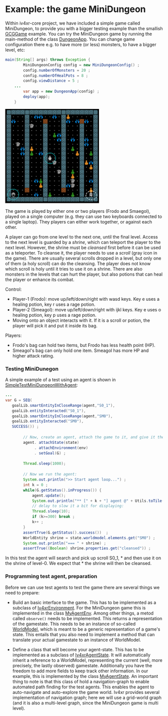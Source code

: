 # Example: the game MiniDungeon

Within iv4xr-core project, we have included a simple game called MiniDungeon, to provide you with a bigger testing example than the smallish [GCGGame](./testagent_tutorial_1.md) example. You can try the MiniDungeon game by running
the main-method of the class [DungeonApp](../../src/main/java/nl/uu/cs/aplib/exampleUsages/miniDungeon/DungeonApp.java). You can change game configuration there e.g. to have more (or less) monsters, to have a bigger level, etc:

```Java
main(String[] args) throws Exception {		
		MiniDungeonConfig config = new MiniDungeonConfig() ;
		config.numberOfMonsters = 20 ;
		config.numberOfHealPots = 8 ;		
		config.viewDistance = 5 ;
    ...
		var app = new DungeonApp(config) ;
		deploy(app);
	}
```

![MiniDungeon](./minidungeonShot2.png)

The game is played by either one or two players (Frodo and Smaegol), played on a single computer (e.g. they can use two keyboards connected to a single laptop). They players can either work together, or against each other.

A player can go from one level to the next one, until the final level. Access to the next level is guarded by a _shrine_, which can teleport the player to the next level. However, the shrine must be _cleansed_ first before it can be used as a teleporter. To cleanse it, the player needs to use a _scroll_ (gray icon in the game). There are usually several scrolls dropped in a level, but only one of them (a holy scroll) can do the cleansing. The player does not know which scroll is holy until it tries to use it on a shrine. There are also monsters in the levels that can hurt the player, but also potions that can heal the player or enhance its combat.

Control:

* Player-1 (Frodo): move up/left/down/right with wasd keys. Key e uses a healing potion, key r uses a rage potion.
* Player-2 (Smeagol): move up/left/down/right with ijkl keys. Key e uses o healing potion, key p uses a rage potion.
* Moving onto an object interacts with it. If it is a scroll or potion, the player will pick it and put it inside its bag.

Players:

* Frodo's bag can hold two items, but Frodo has less health point (HP).
* Smeagol's bag can only hold one item. Smeagol has more HP and higher attack rating.

### Testing MiniDunegon

A simple example of a test using an agent is shown in [SimpleTestMiniDungeonWithAgent](../../src/test/java/eu/iv4xr/framework/exampleTestAgentUsage/miniDungeon/SimpleTestMiniDungeonWithAgent.java):

```Java
...
var G = SEQ(
   goalLib.smartEntityInCloseRange(agent,"S0_1"),
   goalLib.entityInteracted("S0_1"),
   goalLib.smartEntityInCloseRange(agent,"SM0"),
   goalLib.entityInteracted("SM0"),
   SUCCESS()) ;

		// Now, create an agent, attach the game to it, and give it the above goal:
		agent. attachState(state)
			 . attachEnvironment(env)
			 . setGoal(G) ;

		Thread.sleep(1000);

		// Now we run the agent:
		System.out.println(">> Start agent loop...") ;
		int k = 0 ;
		while(G.getStatus().inProgress()) {
			agent.update();
			System.out.println("** [" + k + "] agent @" + Utils.toTile(state.worldmodel.position)) ;
			// delay to slow it a bit for displaying:
			Thread.sleep(10);
			if (k>=300) break ;
			k++ ;
		}
		assertTrue(G.getStatus().success())	 ;
		WorldEntity shrine = state.worldmodel.elements.get("SM0") ;
		System.out.println("=== " + shrine) ;
		assertTrue((Boolean) shrine.properties.get("cleansed")) ;
```


In this test the agent will search and pick up scroll S0_1,
	 * and then use it on the shrine of level-0. We expect that
	 * the shrine will then be cleansed.

### Programming test agent, preparation

Before we can use test agents to test the game there are several things we need to prepare:

* Build an basic interface to the game. This has to be implemented as a subclass of [Iv4xrEnvironment](../../src/main/java/eu/iv4xr/framework/mainConcepts/Iv4xrEnvironment.java). For the MiniDungeon game this is implemented in the class [MyAgentEnv](../../src/main/java/nl/uu/cs/aplib/exampleUsages/miniDungeon/testAgent/MyAgentEnv.java). Among other things, a metod called `observe()` needs to be implemented. This returns a representation of the gamestate. This needs to be an instance of so-called [WorldModel](../../src/main/java/eu/iv4xr/framework/mainConcepts/WorldModel.java), which is meant to be a generic representation of a game's state. This entails that you also need to implement a method that can translate your actual gamestate to an instance of WorldModel.

* Define a class that will become your agent-state. This has to be implemented as a subclass of [ Iv4xrAgentState](../../src/main/java/eu/iv4xr/framework/mainConcepts/Iv4xrAgentState.java). It will automatically inherit a reference to a WorldModel, representing the current (well, more precisely, the lastly observed) gamestate. Additionally you have the freedom to add more fields to keep track other information. In our example, this is implemented by the class [MyAgentState](../../src/main/java/nl/uu/cs/aplib/exampleUsages/miniDungeon/testAgent/MyAgentState.java). An important thing to note is that this class of hold a navigation-graph to enable automated path finding for the test agents. This enables the agent to auto-navigate and auto-explore the game world. Iv4xr provides several implementation of navigation graph; here we will use a grid-world graph (and it is also a multi-level graph, since the MiniDungeon game is multi level).
